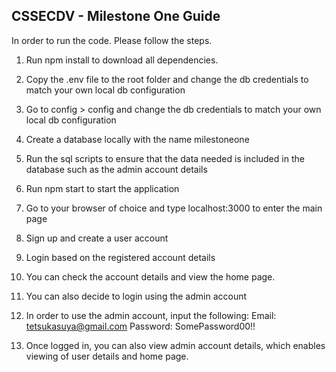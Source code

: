 ## CSSECDV - Milestone One Guide
In order to run the code. Please follow the steps.

1. Run npm install to download all dependencies.
2. Copy the .env file to the root folder and change the db credentials to match your own local db configuration
3. Go to config > config and change the db credentials to match your own local db configuration
4. Create a database locally with the name milestoneone
5. Run the sql scripts to ensure that the data needed is included in the database such as the admin account details
6. Run npm start to start the application
7. Go to your browser of choice and type localhost:3000 to enter the main page
8. Sign up and create a user account
9. Login based on the registered account details
10. You can check the account details and view the home page.
11. You can also decide to login using the admin account 
12. In order to use the admin account, input the following:
    Email: tetsukasuya@gmail.com
    Password: SomePassword00!!

13. Once logged in, you can also view admin account details, which enables viewing of user details and home page.
